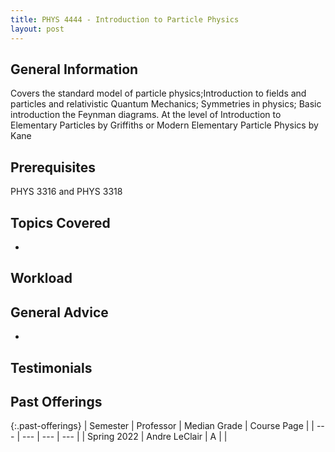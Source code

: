 ```yaml
---
title: PHYS 4444 - Introduction to Particle Physics
layout: post
---
```


<link rel="stylesheet" href="/main.css">

## General Information

Covers the standard model of particle physics;Introduction to fields and particles and relativistic Quantum Mechanics; Symmetries in physics; Basic introduction the Feynman diagrams. At the level of Introduction to Elementary Particles by Griffiths or Modern Elementary Particle Physics by Kane

## Prerequisites

PHYS 3316 and PHYS 3318

## Topics Covered

  - 

## Workload



## General Advice

  - 

## Testimonials



## Past Offerings

{:.past-offerings}
| Semester | Professor | Median Grade | Course Page |
| --- | --- | --- | --- |
| Spring 2022 | Andre LeClair | A |  |
